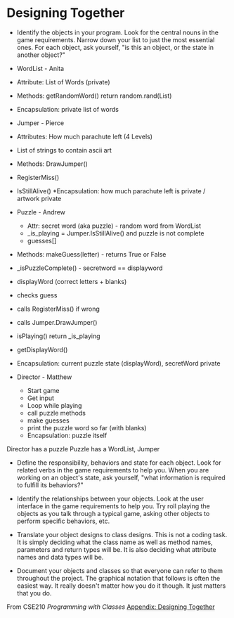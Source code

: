# Designing Together
* Identify the objects in your program. Look for the central nouns in the game requirements. Narrow down your list to just the most essential ones. For each object, ask yourself, "is this an object, or the state in another object?"

 * WordList - Anita
  * Attribute: List of Words (private)
  * Methods: getRandomWord() return random.rand(List)
   * Encapsulation: private list of words
    
 * Jumper - Pierce
  * Attributes: How much parachute left (4 Levels)
   * List of strings to contain ascii art
  * Methods: DrawJumper()
   * RegisterMiss()
   * IsStillAlive()
  *Encapsulation: how much parachute left is private / artwork private   
   
 * Puzzle - Andrew
   * Attr: secret word (aka puzzle) - random word 
   from WordList
   * _is_playing  = Jumper.IsStillAlive() and puzzle is not complete
   * guesses[]
  * Methods: makeGuess(letter) - returns True or False  
   * _isPuzzleComplete() - secretword == displayword 
   * displayWord (correct letters + blanks)
   * checks guess
   * calls RegisterMiss() if wrong
   * calls Jumper.DrawJumper()
   * isPlaying() return _is_playing
   * getDisplayWord()
  * Encapsulation: current puzzle state (displayWord), secretWord private
 * Director - Matthew
   * Start game
   * Get input
   * Loop while playing 
    * call puzzle methods
    * make guesses
    * print the puzzle word so far (with blanks)
   * Encapsulation: puzzle itself 


 Director has a puzzle
 Puzzle has a WordList, Jumper
 
    

* Define the responsibility, behaviors and state for each object. Look for related verbs in the game requirements to help you. When you are working on an object's state, ask yourself, "what information is required to fulfill its behaviors?"

* Identify the relationships between your objects. Look at the user interface in the game requirements to help you. Try roll playing the objects as you talk through a typical game, asking other objects to perform specific behaviors, etc.

* Translate your object designs to class designs. This is not a coding task. It is simply deciding what the class name as well as method names, parameters and return types will be. It is also deciding what attribute names and data types will be.

* Document your objects and classes so that everyone can refer to them throughout the project. The graphical notation that follows is often the easiest way. It really doesn't matter how you do it though. It just matters that you do.

From CSE210 _Programming with Classes_ [Appendix: Designing Together](https://byui-cse.github.io/cse210-course-competency/appendices/designing-together.html)